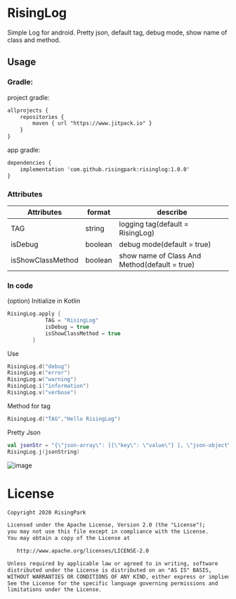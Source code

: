 # RisingLog

Simple Log for android. Pretty json, default tag, debug mode, show name of class and method.

## Usage

### Gradle:
project gradle:
```xml
allprojects {
    repositories {
        maven { url "https://www.jitpack.io" }
    }
}
```
app gradle:
```xml
dependencies {
    implementation 'com.github.risingpark:risinglog:1.0.0'
}
```

### Attributes
|Attributes|format|describe
|---|---|---|
|TAG|string| logging tag(default = RisingLog)
|isDebug|boolean| debug mode(default = true)
|isShowClassMethod|boolean| show name of Class And Method(default = true)

### In code

(option) Initialize in Kotlin
```kotlin
RisingLog.apply {
            TAG = "RisingLog"
            isDebug = true
            isShowClassMethod = true
        }
```

Use
```kotlin
RisingLog.d("debug")
RisingLog.e("error")
RisingLog.w("warning")
RisingLog.i("information")
RisingLog.v("verbose")
```

Method for tag
```kotlin
RisingLog.d("TAG","Hello RisingLog")
```

Pretty Json
```kotlin
val jsonStr = "{\"json-array\": [{\"key\": \"value\"} ], \"json-object\": {\"key\": \"value\"} }"
RisingLog.j(jsonString)
```

![image](https://user-images.githubusercontent.com/62924824/95045812-c413a580-071d-11eb-90fb-b48572849122.png)

# License
```xml
Copyright 2020 RisingPark

Licensed under the Apache License, Version 2.0 (the "License");
you may not use this file except in compliance with the License.
You may obtain a copy of the License at

   http://www.apache.org/licenses/LICENSE-2.0

Unless required by applicable law or agreed to in writing, software
distributed under the License is distributed on an "AS IS" BASIS,
WITHOUT WARRANTIES OR CONDITIONS OF ANY KIND, either express or implied.
See the License for the specific language governing permissions and
limitations under the License.
```
